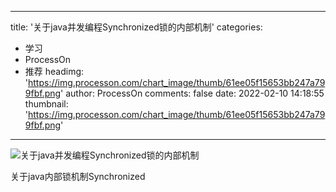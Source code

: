 
---
title: '关于java并发编程Synchronized锁的内部机制'
categories: 
 - 学习
 - ProcessOn
 - 推荐
headimg: 'https://img.processon.com/chart_image/thumb/61ee05f15653bb247a799fbf.png'
author: ProcessOn
comments: false
date: 2022-02-10 14:18:55
thumbnail: 'https://img.processon.com/chart_image/thumb/61ee05f15653bb247a799fbf.png'
---

<div>   
<img class="thumb" alt="关于java并发编程Synchronized锁的内部机制" src="https://img.processon.com/chart_image/thumb/61ee05f15653bb247a799fbf.png" referrerpolicy="no-referrer">
<p>关于java内部锁机制Synchronized</p>  
</div>
            